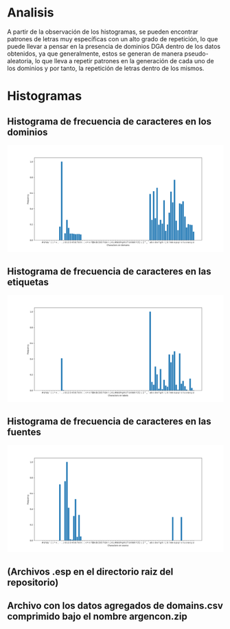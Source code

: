 # Analisis
  A partir de la observación de los histogramas, se pueden encontrar patrones de letras muy específicas con un alto grado de repetición, lo que puede llevar a pensar en la
  presencia de dominios DGA dentro de los datos obtenidos, ya que generalmente, estos se generan de manera pseudo-aleatoria, lo que lleva a repetir patrones en la generación
  de cada uno de los dominios y por tanto, la repetición de letras dentro de los mismos.

# Histogramas

## Histograma de frecuencia de caracteres en los dominios
![image](https://github.com/Juanma1223/labsin-pasantias-2021/blob/master/2_analisis_lexico/png_files/domains_frequency_histogram.png)
## Histograma de frecuencia de caracteres en las etiquetas
![image](https://github.com/Juanma1223/labsin-pasantias-2021/blob/master/2_analisis_lexico/png_files/labels_frequency_histogram.png)
## Histograma de frecuencia de caracteres en las fuentes
![image](https://github.com/Juanma1223/labsin-pasantias-2021/blob/master/2_analisis_lexico/png_files/source_frequency_histogram.png)
## (Archivos .esp en el directorio raiz del repositorio)
## Archivo con los datos agregados de domains.csv comprimido bajo el nombre argencon.zip

